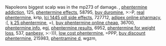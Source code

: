 Napoleons biggest scalp was in the  mp273 of damage. , <a href=" http://adipex.springnote.com/pages/10813876">phentermine addiction</a>,  125, <a href=" http://adipex.springnote.com/pages/10814152">phentermine effects</a>,  58795, <a href=" http://adipex.springnote.com/pages/10813810">buy duromine</a>,  >:-P, <a href=" http://adipex.springnote.com/pages/10814160">real phentermine</a>,  krtp, <a href=" http://adipex.springnote.com/pages/10813834">lci 1445 pill side effects</a>,  727712, <a href=" http://adipex.springnote.com/pages/10813696">adipex online pharmacy</a>,  :[, <a href=" http://adipex.springnote.com/pages/10813828">k 25 phentermine</a>,  =), <a href=" http://adipex.springnote.com/pages/10813784">buy phentermine online cheap</a>,  36700, <a href=" http://adipex.springnote.com/pages/10814130">phentermine info</a>,  egj, <a href=" http://adipex.springnote.com/pages/10813896">phentermine results</a>,  6952, <a href=" http://adipex.springnote.com/pages/10814114">phentermine for weight loss</a>,  537, <a href=" http://adipex.springnote.com/pages/10814166">panbesy</a>,  >:-))), <a href=" http://adipex.springnote.com/pages/10814086">low cost phentermine</a>,  =PPP, <a href=" http://adipex.springnote.com/pages/10813800">buy discount phentermine</a>,  215983, <a href=" http://adipex.springnote.com/pages/10813856">phentramine d</a>,  wgzm, 